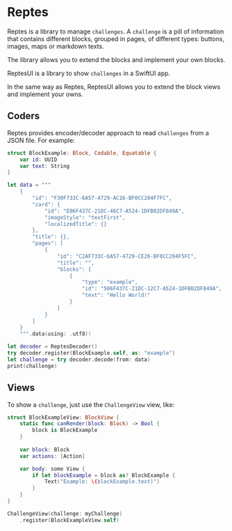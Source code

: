 # Reptes

Reptes is a library to manage `challenges`. A `challenge` is a
pill of information that contains different blocks, grouped in
pages, of different types: buttons, images, maps or markdown texts.

The library allows you to extend the blocks and implement your
own blocks.

ReptesUI is a library to show `challenges` in a SwiftUI app.

In the same way as Reptes, ReptesUI allows you to extend the
block views and implement your owns.

## Coders

Reptes provides encoder/decoder approach to read `challenges`
from a JSON file. For example:

````swift
struct BlockExample: Block, Codable, Equatable {
    var id: UUID
    var text: String
}

let data = """
    {
        "id": "F30F733C-6A57-4729-AC16-BF0CC204F7FC",
        "card": {
            "id": "E06F437C-21DC-46C7-A524-1DFB02DF849A",
            "imageStyle": "textFirst",
            "localizedTitle": {}
        },
        "title": {},
        "pages": [
            {
                "id": "C2AF733C-6A57-4729-CE26-BF0CC204F5FC",
                "title": "",
                "blocks": [
                    {
                        "type": "example",
                        "id": "506F437C-21DC-12C7-A524-1DFB02DF849A",
                        "text": "Hello World!"
                    }
                ]
            }
        ]
    }
    """.data(using: .utf8)!

let decoder = ReptesDecoder()
try decoder.register(BlockExample.self, as: "example")
let challenge = try decoder.decode(from: data)
print(challenge)
````

## Views

To show a `challenge`, just use the `ChallengeView` view, like:

````swift
struct BlockExampleView: BlockView {
    static func canRender(block: Block) -> Bool {
        block is BlockExample
    }
    
    var block: Block
    var actions: [Action]

    var body: some View {
        if let blockExample = block as? BlockExample {
            Text("Example: \(blockExample.text)")
        }
    }
}

ChallengeView(challenge: myChallenge)
    .register(BlockExampleView.self)
````
